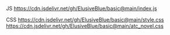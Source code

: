 JS
https://cdn.jsdelivr.net/gh/ElusiveBlue/basic@main/index.js

CSS
https://cdn.jsdelivr.net/gh/ElusiveBlue/basic@main/style.css
https://cdn.jsdelivr.net/gh/ElusiveBlue/basic@main/atc_novel.css
